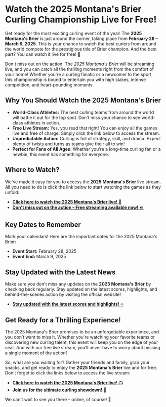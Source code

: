# Watch the 2025 Montana's Brier Curling Championship Live for Free!

Get ready for the most exciting curling event of the year! The **2025 Montana's Brier** is just around the corner, taking place from **February 28 – March 9, 2025**. This is your chance to watch the best curlers from around the world compete for the prestigious title of Brier champion. And the best part? You can watch it live for free! 🎉

Don't miss out on the action. The _2025 Montana's Brier_ will be streaming live, and you can catch all the thrilling moments right from the comfort of your home! Whether you're a curling fanatic or a newcomer to the sport, this championship is bound to entertain you with high stakes, intense competition, and heart-pounding moments.

## Why You Should Watch the 2025 Montana's Brier

- **World-Class Athletes:** The best curling teams from around the world will battle it out for the top spot. Don't miss your chance to see world-class athletes in action.
- **Free Live Stream:** Yes, you read that right! You can enjoy all the games live and free of charge. Simply click the link below to access the stream.
- **Unpredictable Action:** Curling is full of strategy, skill, and drama. Expect plenty of twists and turns as teams give their all to win!
- **Perfect for Fans of All Ages:** Whether you’re a long-time curling fan or a newbie, this event has something for everyone.

## Where to Watch?

We've made it easy for you to access the **2025 Montana's Brier** live stream. All you need to do is click the link below to start watching the games as they unfold:

- [**Click here to watch the 2025 Montana's Brier live!** 🎥](https://tinyurl.com/livestreamfreeo?st=2025montanasbrier&si=gh)
- [**Don't miss out on the action – Free streaming available now!** ⏯️](https://tinyurl.com/livestreamfreeo?st=2025montanasbrier&si=gh)

## Key Dates to Remember

Mark your calendars! Here are the important dates for the 2025 Montana's Brier:

- **Event Start:** February 28, 2025
- **Event End:** March 9, 2025

## Stay Updated with the Latest News

Make sure you don't miss any updates on the **2025 Montana's Brier** by checking back regularly. Stay updated on the latest scores, highlights, and behind-the-scenes action by visiting the official website!

- [**Stay updated with the latest scores and highlights!** 🔥](https://tinyurl.com/livestreamfreeo?st=2025montanasbrier&si=gh)

## Get Ready for a Thrilling Experience!

The 2025 Montana's Brier promises to be an unforgettable experience, and you don’t want to miss it. Whether you're watching your favorite teams or discovering new curling talent, this event will keep you on the edge of your seat. And with our free live stream, you’ll never have to worry about missing a single moment of the action!

So, what are you waiting for? Gather your friends and family, grab your snacks, and get ready to enjoy the **2025 Montana's Brier** live and for free. Don’t forget to click the links below to access the live stream:

- [**Click here to watch the 2025 Montana's Brier live!** 📺](https://tinyurl.com/livestreamfreeo?st=2025montanasbrier&si=gh)
- [**Join us for the ultimate curling showdown!** 🥌](https://tinyurl.com/livestreamfreeo?st=2025montanasbrier&si=gh)

We can’t wait to see you there – online, of course! 🌟
